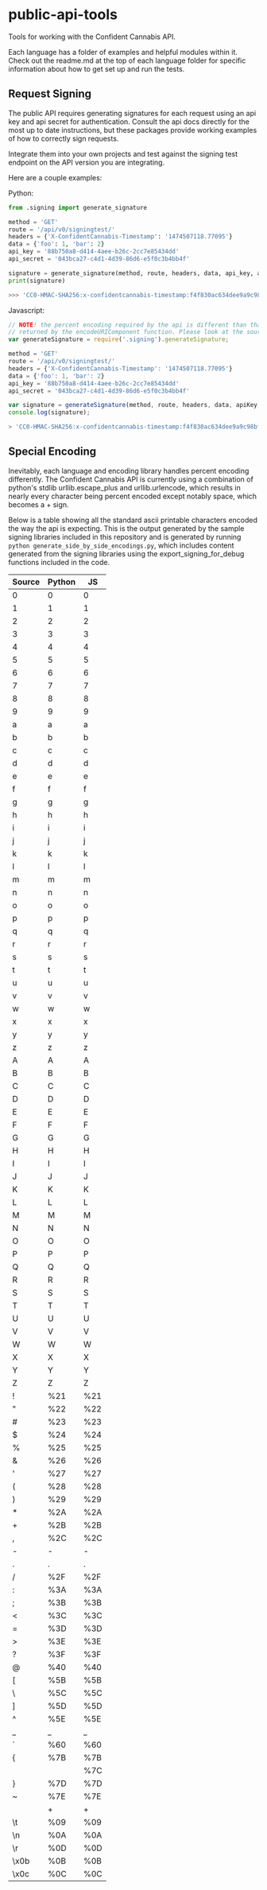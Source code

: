 # public-api-tools

Tools for working with the Confident Cannabis API.

Each language has a folder of examples and helpful modules within it. Check
out the readme.md at the top of each language folder for specific information
about how to get set up and run the tests.


## Request Signing

The public API requires generating signatures for each request using
an api key and api secret for authentication. Consult the api docs
directly for the most up to date instructions, but these packages
provide working examples of how to correctly sign requests.

Integrate them into your own projects and test against the signing test
endpoint on the API version you are integrating.

Here are a couple examples:

Python:
```python
from .signing import generate_signature

method = 'GET'
route = '/api/v0/signingtest/'
headers = {'X-ConfidentCannabis-Timestamp': '1474507118.77095'}
data = {'foo': 1, 'bar': 2}
api_key = '88b750a8-d414-4aee-b26c-2cc7e85434dd'
api_secret = '043bca27-c4d1-4d39-86d6-e5f0c3b4bb4f'

signature = generate_signature(method, route, headers, data, api_key, api_secret)
print(signature)

>>> 'CC0-HMAC-SHA256:x-confidentcannabis-timestamp:f4f830ac634dee9a9c98bfe71427d4b7e78ffd0356ee305958bc3687d40ffa43'  # NOQA
```

Javascript:
```js
// NOTE! the percent encoding required by the api is different than that
// returned by the encodeURIComponent function. Please look at the source.
var generateSignature = require('.signing').generateSignature;

method = 'GET'
route = '/api/v0/signingtest/'
headers = {'X-ConfidentCannabis-Timestamp': '1474507118.77095'}
data = {'foo': 1, 'bar': 2}
api_key = '88b750a8-d414-4aee-b26c-2cc7e85434dd'
api_secret = '043bca27-c4d1-4d39-86d6-e5f0c3b4bb4f'

var signature = generateSignature(method, route, headers, data, apiKey, apiSecret);
console.log(signature);

> 'CC0-HMAC-SHA256:x-confidentcannabis-timestamp:f4f830ac634dee9a9c98bfe71427d4b7e78ffd0356ee305958bc3687d40ffa43'
```


## Special Encoding

Inevitably, each language and encoding library handles percent encoding
differently. The Confident Cannabis API is currently using a combination of
python's stdlib urllib.escape_plus and urllib.urlencode, which results in
nearly every character being percent encoded except notably space, which
becomes a + sign.

Below is a table showing all the standard ascii printable characters
encoded the way the api is expecting. This is the output generated by
the sample signing libraries included in this repository and is generated
by running `python generate_side_by_side_encodings.py`, which includes
content generated from the signing libraries using the export_signing_for_debug
functions included in the code.

| Source | Python | JS  |
|--------|--------|-----|
|   0    |    0   | 0   |
|   1    |    1   | 1   |
|   2    |    2   | 2   |
|   3    |    3   | 3   |
|   4    |    4   | 4   |
|   5    |    5   | 5   |
|   6    |    6   | 6   |
|   7    |    7   | 7   |
|   8    |    8   | 8   |
|   9    |    9   | 9   |
|   a    |    a   | a   |
|   b    |    b   | b   |
|   c    |    c   | c   |
|   d    |    d   | d   |
|   e    |    e   | e   |
|   f    |    f   | f   |
|   g    |    g   | g   |
|   h    |    h   | h   |
|   i    |    i   | i   |
|   j    |    j   | j   |
|   k    |    k   | k   |
|   l    |    l   | l   |
|   m    |    m   | m   |
|   n    |    n   | n   |
|   o    |    o   | o   |
|   p    |    p   | p   |
|   q    |    q   | q   |
|   r    |    r   | r   |
|   s    |    s   | s   |
|   t    |    t   | t   |
|   u    |    u   | u   |
|   v    |    v   | v   |
|   w    |    w   | w   |
|   x    |    x   | x   |
|   y    |    y   | y   |
|   z    |    z   | z   |
|   A    |    A   | A   |
|   B    |    B   | B   |
|   C    |    C   | C   |
|   D    |    D   | D   |
|   E    |    E   | E   |
|   F    |    F   | F   |
|   G    |    G   | G   |
|   H    |    H   | H   |
|   I    |    I   | I   |
|   J    |    J   | J   |
|   K    |    K   | K   |
|   L    |    L   | L   |
|   M    |    M   | M   |
|   N    |    N   | N   |
|   O    |    O   | O   |
|   P    |    P   | P   |
|   Q    |    Q   | Q   |
|   R    |    R   | R   |
|   S    |    S   | S   |
|   T    |    T   | T   |
|   U    |    U   | U   |
|   V    |    V   | V   |
|   W    |    W   | W   |
|   X    |    X   | X   |
|   Y    |    Y   | Y   |
|   Z    |    Z   | Z   |
|   !    |    %21 | %21 |
|   "    |    %22 | %22 |
|   #    |    %23 | %23 |
|   $    |    %24 | %24 |
|   %    |    %25 | %25 |
|   &    |    %26 | %26 |
|   '    |    %27 | %27 |
|   (    |    %28 | %28 |
|   )    |    %29 | %29 |
|   *    |    %2A | %2A |
|   +    |    %2B | %2B |
|   ,    |    %2C | %2C |
|   -    |    -   | -   |
|   .    |    .   | .   |
|   /    |    %2F | %2F |
|   :    |    %3A | %3A |
|   ;    |    %3B | %3B |
|   <    |    %3C | %3C |
|   =    |    %3D | %3D |
|   >    |    %3E | %3E |
|   ?    |    %3F | %3F |
|   @    |    %40 | %40 |
|   [    |    %5B | %5B |
|   \    |    %5C | %5C |
|   ]    |    %5D | %5D |
|   ^    |    %5E | %5E |
|   _    |    _   | _   |
|   `    |    %60 | %60 |
|   {    |    %7B | %7B |
|   |    |    %7C | %7C |
|   }    |    %7D | %7D |
|   ~    |    %7E | %7E |
|        |    +   | +   |
|   \t   |    %09 | %09 |
|   \n   |    %0A | %0A |
|   \r   |    %0D | %0D |
|   \x0b |    %0B | %0B |
|   \x0c |    %0C | %0C |
